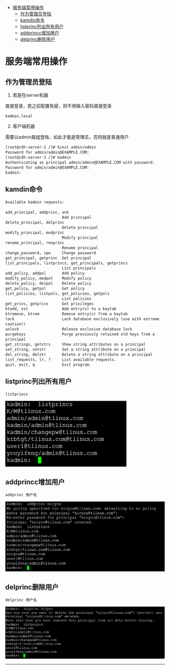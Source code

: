 <!-- MDTOC maxdepth:6 firsth1:1 numbering:0 flatten:0 bullets:1 updateOnSave:1 -->

- [服务端常用操作](#服务端常用操作)   
   - [作为管理员登陆](#作为管理员登陆)   
   - [kamdin命令](#kamdin命令)   
   - [listprinc列出所有用户](#listprinc列出所有用户)   
   - [addprincc增加用户](#addprincc增加用户)   
   - [delprinc删除用户](#delprinc删除用户)   

<!-- /MDTOC -->
# 服务端常用操作


## 作为管理员登陆

1. 若是在server机器

直接登录，若之前配置免密，则不用输入密码直接登录

```
kadmin.local
```

2. 客户端机器

需要以admin属组登陆，如此才能是管理员，否则就是普通用户

```
[root@cdh-server-1 /]# kinit admin/admin
Password for admin/admin@EXAMPLE.COM:
[root@cdh-server-1 /]# kadmin
Authenticating as principal admin/admin@EXAMPLE.COM with password.
Password for admin/admin@EXAMPLE.COM:
kadmin:
```

## kamdin命令

```
Available kadmin requests:

add_principal, addprinc, ank
                         Add principal
delete_principal, delprinc
                         Delete principal
modify_principal, modprinc
                         Modify principal
rename_principal, renprinc
                         Rename principal
change_password, cpw     Change password
get_principal, getprinc  Get principal
list_principals, listprincs, get_principals, getprincs
                         List principals
add_policy, addpol       Add policy
modify_policy, modpol    Modify policy
delete_policy, delpol    Delete policy
get_policy, getpol       Get policy
list_policies, listpols, get_policies, getpols
                         List policies
get_privs, getprivs      Get privileges
ktadd, xst               Add entry(s) to a keytab
ktremove, ktrem          Remove entry(s) from a keytab
lock                     Lock database exclusively (use with extreme caution!)
unlock                   Release exclusive database lock
purgekeys                Purge previously retained old keys from a principal
get_strings, getstrs     Show string attributes on a principal
set_string, setstr       Set a string attribute on a principal
del_string, delstr       Delete a string attribute on a principal
list_requests, lr, ?     List available requests.
quit, exit, q            Exit program.
```
## listprinc列出所有用户

```
listprincs
```

![20210515_200840_26](image/20210515_200840_26.png)


## addprincc增加用户


```
addprinc 用户名
```

![20210515_200732_96](image/20210515_200732_96.png)

## delprinc删除用户

```
delprinc 用户名
```

![20210515_200808_87](image/20210515_200808_87.png)



























---
